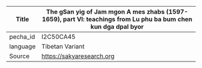 |Title | The gSan yig of Jam mgon A mes zhabs (1597-1659), part VI: teachings from Lu phu ba bum chen kun dga dpal byor 
| --- | --- 
|pecha_id | I2C50CA45
|language | Tibetan Variant
|Source | https://sakyaresearch.org
